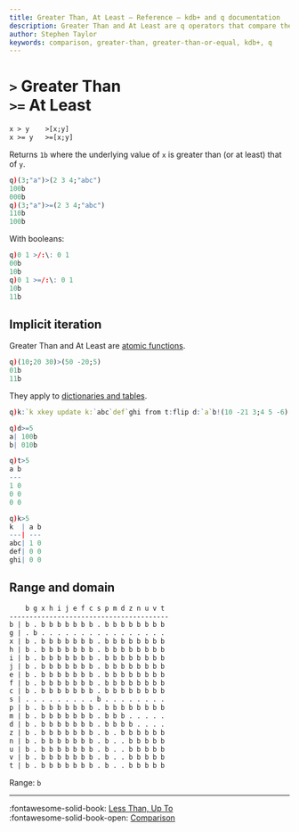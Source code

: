 ```yaml
---
title: Greater Than, At Least – Reference – kdb+ and q documentation
description: Greater Than and At Least are q operators that compare their arguments.
author: Stephen Taylor
keywords: comparison, greater-than, greater-than-or-equal, kdb+, q
---
```

# `>` Greater Than <br>`>=` At Least



```txt
x > y    >[x;y]
x >= y   >=[x;y]
```

Returns `1b` where the underlying value of `x` is greater than (or at least) that of `y`.

```q
q)(3;"a")>(2 3 4;"abc")
100b
000b
q)(3;"a")>=(2 3 4;"abc")
110b
100b
```

With booleans:

```q
q)0 1 >/:\: 0 1
00b
10b
q)0 1 >=/:\: 0 1
10b
11b
```


## Implicit iteration

Greater Than and At Least are [atomic functions](../basics/atomic.md).

```q
q)(10;20 30)>(50 -20;5)
01b
11b
```

They apply to [dictionaries and tables](../basics/math.md#dictionaries-and-tables).

```q
q)k:`k xkey update k:`abc`def`ghi from t:flip d:`a`b!(10 -21 3;4 5 -6)

q)d>=5
a| 100b
b| 010b

q)t>5
a b
---
1 0
0 0
0 0

q)k>5
k  | a b
---| ---
abc| 1 0
def| 0 0
ghi| 0 0
```


## Range and domain

```txt
    b g x h i j e f c s p m d z n u v t
----------------------------------------
b | b . b b b b b b b . b b b b b b b b
g | . b . . . . . . . . . . . . . . . .
x | b . b b b b b b b . b b b b b b b b
h | b . b b b b b b b . b b b b b b b b
i | b . b b b b b b b . b b b b b b b b
j | b . b b b b b b b . b b b b b b b b
e | b . b b b b b b b . b b b b b b b b
f | b . b b b b b b b . b b b b b b b b
c | b . b b b b b b b . b b b b b b b b
s | . . . . . . . . . b . . . . . . . .
p | b . b b b b b b b . b b b b b b b b
m | b . b b b b b b b . b b b . . . . .
d | b . b b b b b b b . b b b b . . . .
z | b . b b b b b b b . b . b b b b b b
n | b . b b b b b b b . b . . b b b b b
u | b . b b b b b b b . b . . b b b b b
v | b . b b b b b b b . b . . b b b b b
t | b . b b b b b b b . b . . b b b b b
```

Range: `b`


----
:fontawesome-solid-book:
[Less Than, Up To](less-than.md)
<br>
:fontawesome-solid-book-open:
[Comparison](../basics/comparison.md)
